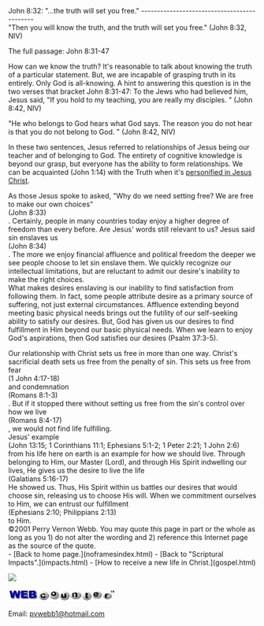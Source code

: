  <head> <title>(PVW) John 8:32: "...the truth will set you free."</title> <meta content="IE=9" http-equiv="X-UA-Compatible"></meta> <link href="css/page_style.css" rel="stylesheet" type="text/css"></link> </head><body><div class="page_style"> John 8:32: "...the truth will set you free."
--------------------------------------------

<div class="p">"Then you will know the truth, and the truth will set you free." (John 8:32, NIV)

 The full passage: John 8:31-47</div><div class="p">How can we know the truth? It's reasonable to talk about knowing the truth of a particular statement. But, we are incapable of grasping truth in its entirely. Only God is all-knowing. A hint to answering this question is in the two verses that bracket John 8:31-47: To the Jews who had believed him, Jesus said, "If you hold to my teaching, you are really my disciples. " (John 8:42, NIV)

"He who belongs to God hears what God says. The reason you do not hear is that you do not belong to God. " (John 8:42, NIV)

 In these two sentences, Jesus referred to relationships of Jesus being our teacher and of belonging to God. The entirety of cognitive knowledge is beyond our grasp, but everyone has the ability to form relationships. We can be acquainted (John 1:14) with the Truth when it's [personified in Jesus Christ](waytruth.html).</div><div class="p">As those Jesus spoke to asked, "Why do we need setting free? We are free to make our own choices"<div class="footnote">(John 8:33)</div>. Certainly, people in many countries today enjoy a higher degree of freedom than every before. Are Jesus' words still relevant to us? Jesus said sin enslaves us<div class="footnote">(John 8:34)</div>. The more we enjoy financial affluence and political freedom the deeper we see people choose to let sin enslave them. We quickly recognize our intellectual limitations, but are reluctant to admit our desire's inability to make the right choices.</div>What makes desires enslaving is our inability to find satisfaction from following them. In fact, some people attribute desire as a primary source of suffering, not just external circumstances. Affluence extending beyond meeting basic physical needs brings out the futility of our self-seeking ability to satisfy our desires. But, God has given us our desires to find fulfillment in Him beyond our basic physical needs. When we learn to enjoy God's aspirations, then God satisfies our desires (Psalm 37:3-5).

<div class="p">Our relationship with Christ sets us free in more than one way. Christ's sacrificial death sets us free from the penalty of sin. This sets us free from fear<div class="footnote">(1 John 4:17-18)</div> and condemnation<div class="footnote">(Romans 8:1-3)</div>. But if it stopped there without setting us free from the sin's control over how we live<div class="footnote">(Romans 8:4-17)</div>, we would not find life fulfilling. </div><div class="p">Jesus' example<div class="footnote">(John 13:15; 1 Corinthians 11:1; Ephesians 5:1-2; 1 Peter 2:21; 1 John 2:6)</div> from his life here on earth is an example for how we should live. Through belonging to Him, our Master (Lord), and through His Spirit indwelling our lives, He gives us the desire to live the life<div class="footnote">(Galatians 5:16-17)</div> He showed us. Thus, His Spirit within us battles our desires that would choose sin, releasing us to choose His will. When we commitment ourselves to Him, we can entrust our fulfillment<div class="footnote">(Ephesians 2:10; Philippians 2:13)</div> to Him.</div><div class="p" id="footnotes"></div><script src="js/footnotes.js" type="text/javascript"></script><div class="copy">©2001 Perry Vernon Webb. You may quote this page in part or the whole as long as you  
 1) do not alter the wording and  
 2) reference this Internet page as the source of the quote. </div>  </div>- [Back to home page.](noframesindex.html)
- [Back to "Scriptural Impacts".](impacts.html)
- [How to receive a new life in Christ.](gospel.html)
 
![](http://counter.digits.com/wc/-d/4/pvwebb)

[![digits](images/wc-03.gif)](http://www.digits.com/)

Email: [pvwebb1@hotmail.com](mailto:pvwebb1@hotmail.com)

 